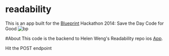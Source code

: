 readability
===========
This is an app built for the [Blueprint](https://www.github.com/calblueprint) Hackathon 2014: Save the Day Code for Good
![bp](http://bptech.berkeley.edu/assets/logo-full-large-d6419503b443e360bc6c404a16417583.png "BP Banner")

#About
This code is the backend to Helen Weng's Readability repo ios [App](https://github.com/helenaut/readabilityapp).

Hit the POST endpoint
```bash
```